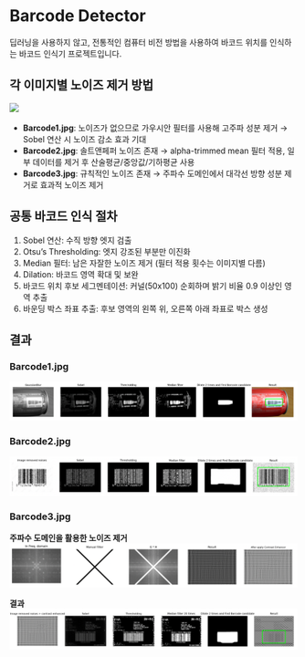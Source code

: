 # Barcode Detector
딥러닝을 사용하지 않고, 전통적인 컴퓨터 비전 방법을 사용하여 바코드 위치를 인식하는 바코드 인식기 프로젝트입니다.

## 각 이미지별 노이즈 제거 방법
<img src="asset/barcode.png">

- **Barcode1.jpg**: 노이즈가 없으므로 가우시안 필터를 사용해 고주파 성분 제거 → Sobel 연산 시 노이즈 감소 효과 기대
- **Barcode2.jpg**: 솔트앤페퍼 노이즈 존재 → alpha-trimmed mean 필터 적용, 일부 데이터를 제거 후 산술평균/중앙값/기하평균 사용
- **Barcode3.jpg**: 규칙적인 노이즈 존재 → 주파수 도메인에서 대각선 방향 성분 제거로 효과적 노이즈 제거

## 공통 바코드 인식 절차
1. Sobel 연산: 수직 방향 엣지 검출
2. Otsu’s Thresholding: 엣지 강조된 부분만 이진화
3. Median 필터: 남은 자잘한 노이즈 제거 (필터 적용 횟수는 이미지별 다름)
4. Dilation: 바코드 영역 확대 및 보완
5. 바코드 위치 후보 세그멘테이션: 커널(50x100) 순회하며 밝기 비율 0.9 이상인 영역 추출
6. 바운딩 박스 좌표 추출: 후보 영역의 왼쪽 위, 오른쪽 아래 좌표로 박스 생성

## 결과
### Barcode1.jpg
<img src="asset/barcode1_result.png">

### Barcode2.jpg
<img src="asset/barcode2_result.png">

### Barcode3.jpg
**주파수 도메인을 활용한 노이즈 제거**
<img src="asset/barcode3_freq.png">

**결과**
<img src="asset/barcode3_result.png">